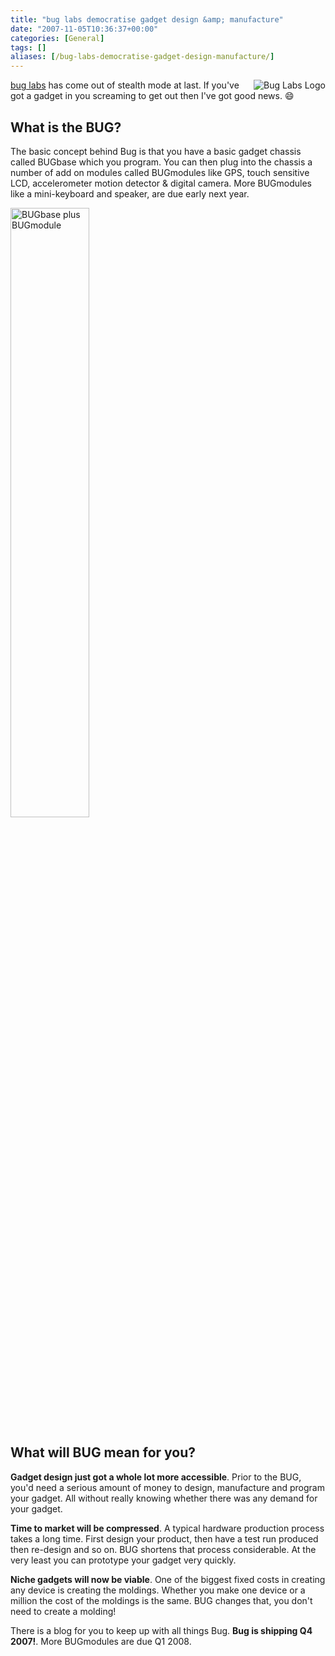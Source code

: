```yaml
---
title: "bug labs democratise gadget design &amp; manufacture"
date: "2007-11-05T10:36:37+00:00"
categories: [General]
tags: []
aliases: [/bug-labs-democratise-gadget-design-manufacture/]
---
```


<img src="/images/uploads/2007/11/bug_logo_whiteback_sm.jpg" alt="Bug Labs Logo" align="right" />

[bug labs](http://buglabs.net/) has come out of stealth mode at last. If you've got a gadget in you screaming to get out then I've got good news. :smile:

## What is the BUG?

The basic concept behind Bug is that you have a basic gadget chassis called BUGbase which you program. You can then plug into the chassis a number of add on modules called BUGmodules like GPS, touch sensitive LCD, accelerometer motion detector &amp; digital camera. More BUGmodules like a mini-keyboard and speaker, are due early next year.

<img src="/images/uploads/2007/11/ph_bug_handled_hirop_med.jpg" alt="BUGbase plus BUGmodule" height="50%" width="50%" />

## What will BUG mean for you?

**Gadget design just got a whole lot more accessible**. Prior to the BUG, you'd need a serious amount of money to design, manufacture and program your gadget. All without really knowing whether there was any demand for your gadget.

**Time to market will be compressed**. A typical hardware production process takes a long time. First design your product, then have a test run produced then re-design and so on. BUG shortens that process considerable. At the very least you can prototype your gadget very quickly.

**Niche gadgets will now be viable**. One of the biggest fixed costs in creating any device is creating the moldings. Whether you make one device or a million the cost of the moldings is the same. BUG changes that, you don't need to create a molding!

There is a blog for you to keep up with all things Bug. **Bug is shipping Q4 2007!**. More BUGmodules are due Q1 2008.

